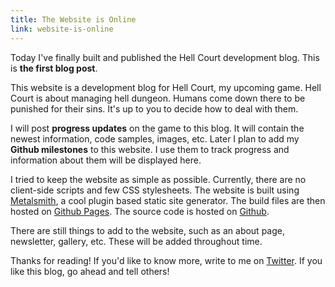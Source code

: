 ```yaml
---
title: The Website is Online
link: website-is-online
---
```


Today I've finally built and published the Hell Court development blog. This is <strong>the first blog post</strong>.

This website is a development blog for Hell Court, my upcoming game. Hell Court is about managing hell dungeon. Humans come down there to be punished for their sins. It's up to you to decide how to deal with them.

I will post <strong>progress updates</strong> on the game to this blog. It will contain the newest information, code samples, images, etc. Later I plan to add my <strong>Github milestones</strong> to this website. I use them to track progress and information about them will be displayed here.

I tried to keep the website as simple as possible. Currently, there are no client-side scripts and few CSS stylesheets. The website is built using [Metalsmith](http://www.metalsmith.io/), a cool plugin based static site generator. The build files are then hosted on [Github Pages](https://pages.github.com/). The source code is hosted on [Github](https://github.com/chuckeles/hellcourtgame.com).

There are still things to add to the website, such as an about page, newsletter, gallery, etc. These will be added throughout time.

Thanks for reading! If you'd like to know more, write to me on [Twitter](https://twitter.com/9chuckeles9). If you like this blog, go ahead and tell others!
